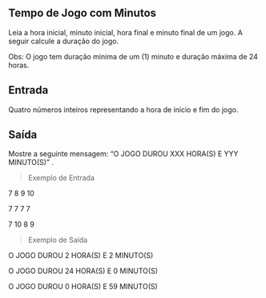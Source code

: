 ## Tempo de Jogo com Minutos

Leia a hora inicial, minuto inicial, hora final e minuto final de um jogo. A seguir calcule a duração do jogo.

Obs: O jogo tem duração mínima de um (1) minuto e duração máxima de 24 horas.

## Entrada
Quatro números inteiros representando a hora de início e fim do jogo.

## Saída
Mostre a seguinte mensagem: “O JOGO DUROU XXX HORA(S) E YYY MINUTO(S)” .

> Exemplo de Entrada	

7 8 9 10

7 7 7 7

7 10 8 9

> Exemplo de Saída

O JOGO DUROU 2 HORA(S) E 2 MINUTO(S)

O JOGO DUROU 24 HORA(S) E 0 MINUTO(S)

O JOGO DUROU 0 HORA(S) E 59 MINUTO(S)